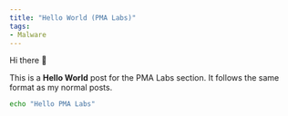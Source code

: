 ```yaml
---
title: "Hello World (PMA Labs)"
tags:
- Malware
---
```


Hi there 👋

This is a **Hello World** post for the PMA Labs section. It follows the same format as my normal posts.

```bash
echo "Hello PMA Labs"
```
